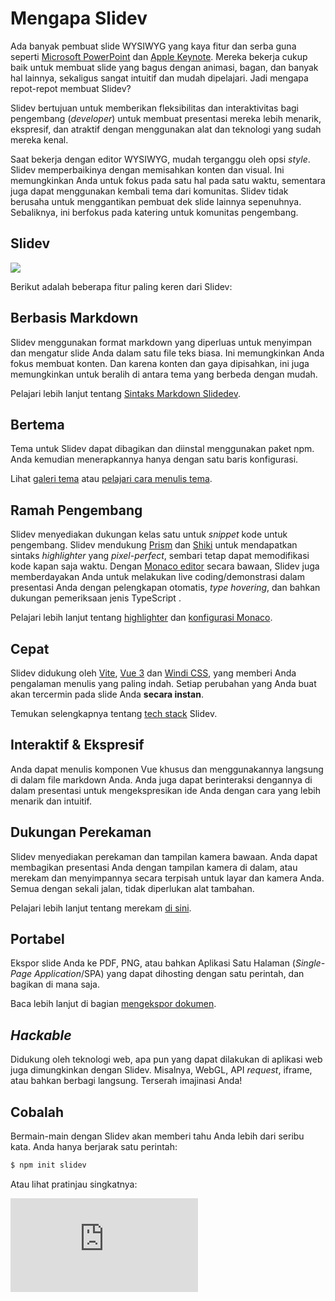 # Mengapa Slidev

Ada banyak pembuat slide WYSIWYG yang kaya fitur dan serba guna seperti [Microsoft PowerPoint](https://www.microsoft.com/en-us/microsoft-365/powerpoint) dan [Apple Keynote](https://www.apple.com/keynote/). Mereka bekerja cukup baik untuk membuat slide yang bagus dengan animasi, bagan, dan banyak hal lainnya, sekaligus sangat intuitif dan mudah dipelajari. Jadi mengapa repot-repot membuat Slidev?

Slidev bertujuan untuk memberikan fleksibilitas dan interaktivitas bagi pengembang (*developer*) untuk membuat presentasi mereka lebih menarik, ekspresif, dan atraktif dengan menggunakan alat dan teknologi yang sudah mereka kenal.

Saat bekerja dengan editor WYSIWYG, mudah terganggu oleh opsi *style*. Slidev memperbaikinya dengan memisahkan konten dan visual. Ini memungkinkan Anda untuk fokus pada satu hal pada satu waktu, sementara juga dapat menggunakan kembali tema dari komunitas. Slidev tidak berusaha untuk menggantikan pembuat dek slide lainnya sepenuhnya. Sebaliknya, ini berfokus pada katering untuk komunitas pengembang.

## Slidev

![](/screenshots/cover.png)

Berikut adalah beberapa fitur paling keren dari Slidev:

## Berbasis Markdown

Slidev menggunakan format markdown yang diperluas untuk menyimpan dan mengatur slide Anda dalam satu file teks biasa. Ini memungkinkan Anda fokus membuat konten. Dan karena konten dan gaya dipisahkan, ini juga memungkinkan untuk beralih di antara tema yang berbeda dengan mudah.

Pelajari lebih lanjut tentang [Sintaks Markdown Slidedev](/guide/syntax).

## Bertema

Tema untuk Slidev dapat dibagikan dan diinstal menggunakan paket npm. Anda kemudian menerapkannya hanya dengan satu baris konfigurasi.

Lihat [galeri tema](/themes/gallery) atau [pelajari cara menulis tema](/themes/write-a-theme).

## Ramah Pengembang

Slidev menyediakan dukungan kelas satu untuk *snippet* kode untuk pengembang. Slidev mendukung [Prism](https://prismjs.com/) dan [Shiki](https://github.com/shikijs/shiki) untuk mendapatkan sintaks *highlighter* yang *pixel-perfect*, sembari tetap dapat memodifikasi kode kapan saja waktu. Dengan [Monaco editor](https://microsoft.github.io/monaco-editor/) secara bawaan, Slidev juga memberdayakan Anda untuk melakukan live coding/demonstrasi dalam presentasi Anda dengan pelengkapan otomatis, *type hovering*, dan bahkan dukungan pemeriksaan jenis TypeScript .

Pelajari lebih lanjut tentang [highlighter](/custom/highlighters) dan [konfigurasi Monaco](/custom/config-monaco).

## Cepat

Slidev didukung oleh [Vite](https://vitejs.dev/), [Vue 3](https://v3.vuejs.org/) dan [Windi CSS](https://windicss.org/), yang memberi Anda pengalaman menulis yang paling indah. Setiap perubahan yang Anda buat akan tercermin pada slide Anda **secara instan**.

Temukan selengkapnya tentang [tech stack](/guide/#tech-stack) Slidev.

## Interaktif & Ekspresif

Anda dapat menulis komponen Vue khusus dan menggunakannya langsung di dalam file markdown Anda. Anda juga dapat berinteraksi dengannya di dalam presentasi untuk mengekspresikan ide Anda dengan cara yang lebih menarik dan intuitif.

## Dukungan Perekaman

Slidev menyediakan perekaman dan tampilan kamera bawaan. Anda dapat membagikan presentasi Anda dengan tampilan kamera di dalam, atau merekam dan menyimpannya secara terpisah untuk layar dan kamera Anda. Semua dengan sekali jalan, tidak diperlukan alat tambahan.

Pelajari lebih lanjut tentang merekam [di sini](/guide/recording).

## Portabel

Ekspor slide Anda ke PDF, PNG, atau bahkan Aplikasi Satu Halaman (*Single-Page Application*/SPA) yang dapat dihosting dengan satu perintah, dan bagikan di mana saja.

Baca lebih lanjut di bagian [mengekspor dokumen](/guide/exporting).

## *Hackable*

Didukung oleh teknologi web, apa pun yang dapat dilakukan di aplikasi web juga dimungkinkan dengan Slidev. Misalnya, WebGL, API *request*, iframe, atau bahkan berbagi langsung. Terserah imajinasi Anda!

## Cobalah

Bermain-main dengan Slidev akan memberi tahu Anda lebih dari seribu kata. Anda hanya berjarak satu perintah:

```bash
$ npm init slidev
```

Atau lihat pratinjau singkatnya:

<div class="aspect-9/16 relative">
<iframe class="rounded w-full shadow-md border-none" src="https://www.youtube.com/embed/eW7v-2ZKZOU" title="YouTube video player" frameborder="0" allow="accelerometer; autoplay; clipboard-write; encrypted-media; gyroscope; picture-in-picture" allowfullscreen></iframe>
</div>
